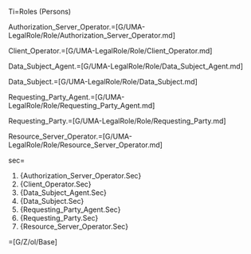 Ti=Roles (Persons)


Authorization_Server_Operator.=[G/UMA-LegalRole/Role/Authorization_Server_Operator.md]

Client_Operator.=[G/UMA-LegalRole/Role/Client_Operator.md]

Data_Subject_Agent.=[G/UMA-LegalRole/Role/Data_Subject_Agent.md]

Data_Subject.=[G/UMA-LegalRole/Role/Data_Subject.md]

Requesting_Party_Agent.=[G/UMA-LegalRole/Role/Requesting_Party_Agent.md]

Requesting_Party.=[G/UMA-LegalRole/Role/Requesting_Party.md]

Resource_Server_Operator.=[G/UMA-LegalRole/Role/Resource_Server_Operator.md]

sec=<ol><li>{Authorization_Server_Operator.Sec}<li>{Client_Operator.Sec}<li>{Data_Subject_Agent.Sec}<li>{Data_Subject.Sec}<li>{Requesting_Party_Agent.Sec}<li>{Requesting_Party.Sec}<li>{Resource_Server_Operator.Sec}</ol>

=[G/Z/ol/Base]
